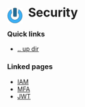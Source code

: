 # Security <img style="margin: 6px 13px 0px 0px" align="left" src="../data/images/logo_36x36.png" />

### Quick links
* [.. up dir](..)

### Linked pages
* [IAM](iam/README.md)
* [MFA](mfa/README.md)
* [JWT](jwt/README.md)

<!-- 
vim: ts=2:sw=2:sts=2
-->
